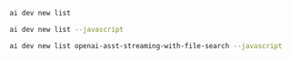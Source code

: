 ```bash title="List all samples"
ai dev new list
```

```bash title="List only JavaScript samples"
ai dev new list --javascript
```

```bash title="Filter the list by name"
ai dev new list openai-asst-streaming-with-file-search --javascript
```
